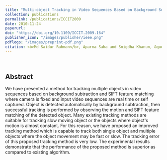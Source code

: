 ```yaml
---
title: "Multi-object Tracking in Video Sequences Based on Background Subtraction and SIFT Feature Matching"
collection: publications
permalink: /publications/ICCIT2009
date: 2010-11-24
paperurl:
doi: "https://doi.org/10.1109/ICCIT.2009.164"
publisher_icon: "/images/publisher/ieee.png"
pdflogo: "/images/preprint-pdf.png"
citation: <b>Md Saidur Rahman</b>, Aparna Saha and Snigdha Khanum, &quot;Multi-object Tracking in Video Sequences Based on Background Subtraction and SIFT Feature Matching&quot;, <i>IEEE 4th International Conference on Computer Sciences and Convergence Information Technology (<b>ICCIT</b>)</i>, pp. 457-462, 2009, Seoul, South Korea. 
---
```

<br>

## Abstract
We have presented a method for tracking multiple objects in video sequences based on background subtraction and SIFT feature matching where camera is fixed and input video sequences are real time or self captured. Object is detected automatically by background subtraction, then successful tracking is performed by observing the motion and SIFT feature matching of the detected object. Many existing tracking methods are suitable for tracking slow moving object or the objects where object's motion is almost constant. For this reason, we have proposed an improved tracking method which is capable to track both single object and multiple objects where the object movement may be fast or slow. The tracking error of this proposed tracking method is very low. The experimental results demonstrate that the performance of the proposed method is superior as compared to existing algorithm.